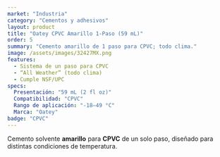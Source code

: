 ```yaml
---
market: "Industria"
category: "Cementos y adhesivos"
layout: product
title: "Oatey CPVC Amarillo 1-Paso (59 mL)"
order: 5
summary: "Cemento amarillo de 1 paso para CPVC; todo clima."
image: /assets/images/32427MX.png
features:
  - Sistema de un paso para CPVC
  - “All Weather” (todo clima)
  - Cumple NSF/UPC
specs:
  Presentación: "59 mL (2 fl oz)"
  Compatibilidad: "CPVC"
  Rango de aplicación: "-18–49 °C"
  Marca: "Oatey"
badge: "CPVC"
---
```

Cemento solvente **amarillo** para **CPVC** de un solo paso, diseñado para distintas condiciones de temperatura.

